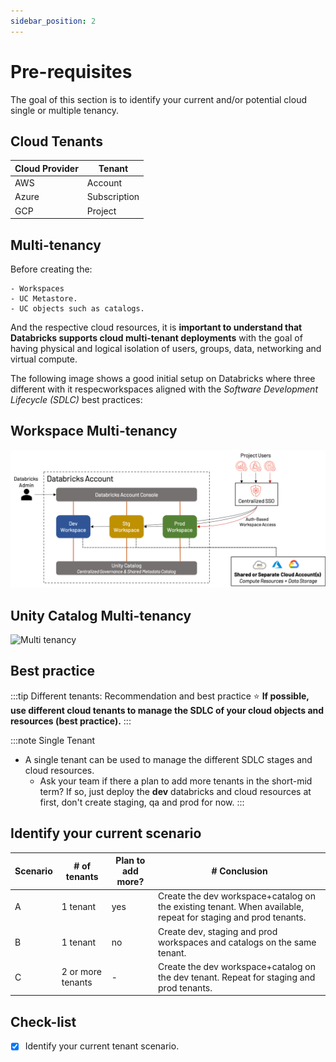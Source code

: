 ```yaml
---
sidebar_position: 2
---
```


# Pre-requisites

The goal of this section is to identify your current and/or potential cloud single or multiple tenancy.

## Cloud Tenants

| Cloud Provider | Tenant       |
| -------------- | -------      |    
| AWS            | Account      |
| Azure          | Subscription |
| GCP            | Project      |

## Multi-tenancy
Before creating the:

    - Workspaces
    - UC Metastore.
    - UC objects such as catalogs.

And the respective cloud resources, it is **important to understand that Databricks supports cloud multi-tenant deployments** with the goal of having physical and logical isolation of users, groups, data, networking and virtual compute.

The following image shows a good initial setup on Databricks where three different with it respecworkspaces aligned with the *Software Development Lifecycle (SDLC)* best practices:

## Workspace Multi-tenancy
![Multi tenancy](/img/workspace/workspace-organization.png)

## Unity Catalog Multi-tenancy
![Multi tenancy](/img/unity-catalog/uc-top-isolation.png)

## Best practice

:::tip Different tenants: Recommendation and best practice
⭐ **If possible, use different cloud tenants to manage the SDLC of your cloud objects and resources (best practice).**
:::

:::note Single Tenant
* A single tenant can be used to manage the different SDLC stages and cloud resources.
    * Ask your team if there a plan to add more tenants in the short-mid term? If so, just deploy the **dev** databricks and cloud resources at first, don't create staging, qa and prod for now.
:::

## Identify your current scenario

| Scenario | # of tenants   | Plan to add more? | # Conclusion | 
| -------- | -------        | ------------------- | -------      |
| A        | 1 tenant       | yes                 | Create the dev workspace+catalog on the existing tenant. When available, repeat for staging and prod tenants.|
| B        | 1 tenant       | no                 | Create dev, staging and prod workspaces and catalogs on the same tenant.|
| C        | 2 or more tenants    | -                 | 	Create the dev workspace+catalog on the dev tenant. Repeat for staging and prod tenants.|

## Check-list

- [X] Identify your current tenant scenario.